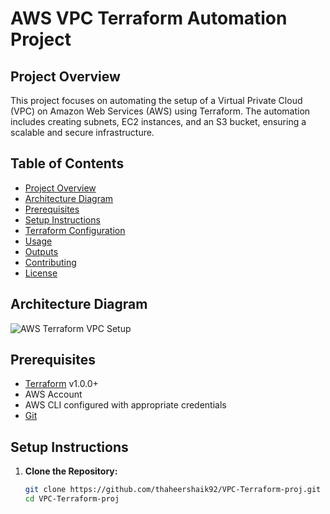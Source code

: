 # AWS VPC Terraform Automation Project

## Project Overview
This project focuses on automating the setup of a Virtual Private Cloud (VPC) on Amazon Web Services (AWS) using Terraform. The automation includes creating subnets, EC2 instances, and an S3 bucket, ensuring a scalable and secure infrastructure.

## Table of Contents
- [Project Overview](#project-overview)
- [Architecture Diagram](#architecture-diagram)
- [Prerequisites](#prerequisites)
- [Setup Instructions](#setup-instructions)
- [Terraform Configuration](#terraform-configuration)
- [Usage](#usage)
- [Outputs](#outputs)
- [Contributing](#contributing)
- [License](#license)

## Architecture Diagram
![AWS Terraform VPC Setup](https://drive.google.com/file/d/1P_wCebdyMKoZJy9tbER6oksCffScImui/view?usp=sharing)

## Prerequisites
- [Terraform](https://www.terraform.io/downloads.html) v1.0.0+
- AWS Account
- AWS CLI configured with appropriate credentials
- [Git](https://git-scm.com/downloads)

## Setup Instructions
1. **Clone the Repository:**
   ```sh
   git clone https://github.com/thaheershaik92/VPC-Terraform-proj.git
   cd VPC-Terraform-proj
